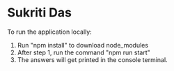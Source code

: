 # Sukriti Das

To run the application locally:
1) Run "npm install" to download node_modules
2) After step 1, run the command "npm run start"
3) The answers will get printed in the console terminal.